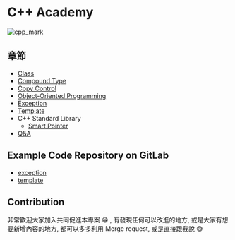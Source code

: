 # C++ Academy

![cpp_mark](https://upload.wikimedia.org/wikipedia/commons/thumb/1/18/ISO_C%2B%2B_Logo.svg/1200px-ISO_C%2B%2B_Logo.svg.png)

## 章節
- [Class](class.md)
- [Compound Type](compound_type.md)
- [Copy Control](copy_control.md)
- [Object-Oriented Programming](object_oriented_programming.md)
- [Exception](exception_additional_doc.md)
- [Template](template.md)
- C++ Standard Library
  - [Smart Pointer](smart_pointer.md)
- [Q&A](q&a.md)

## Example Code Repository on GitLab

- [exception](http://192.168.1.2:30000/wayne_liu/example_exception)
- [template](http://192.168.1.2:30000/wayne_liu/example_template)

## Contribution

非常歡迎大家加入共同促進本專案 :grin: , 有發現任何可以改進的地方, 或是大家有想要新增內容的地方, 都可以多多利用 Merge request, 或是直接跟我說 :sweat_smile: